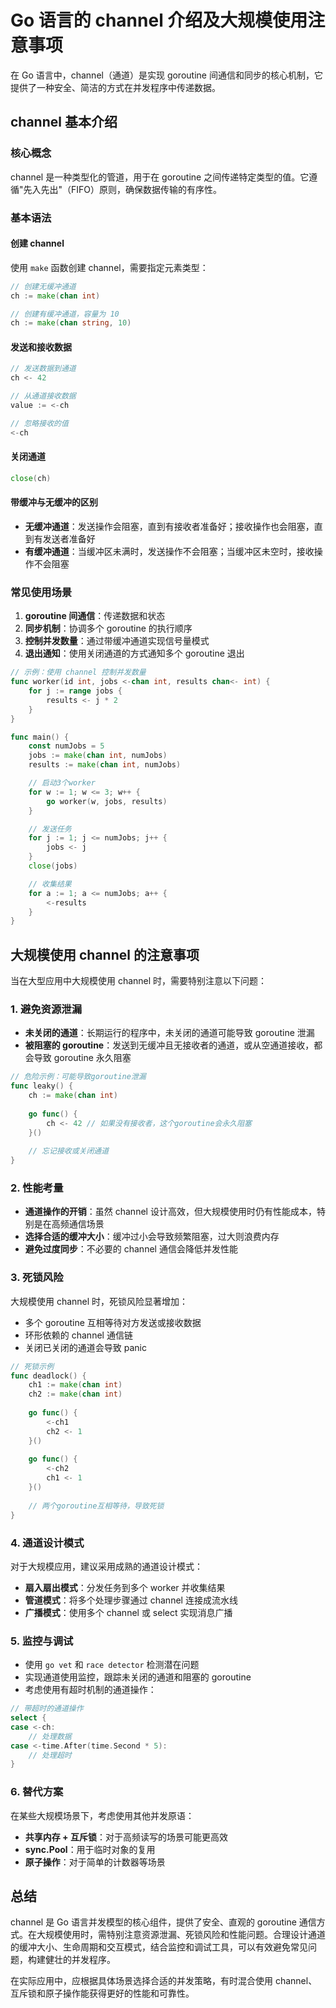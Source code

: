 # Go 语言的 channel 介绍及大规模使用注意事项

在 Go 语言中，channel（通道）是实现 goroutine 间通信和同步的核心机制，它提供了一种安全、简洁的方式在并发程序中传递数据。

## channel 基本介绍

### 核心概念
channel 是一种类型化的管道，用于在 goroutine 之间传递特定类型的值。它遵循"先入先出"（FIFO）原则，确保数据传输的有序性。

### 基本语法

#### 创建 channel
使用 `make` 函数创建 channel，需要指定元素类型：
```go
// 创建无缓冲通道
ch := make(chan int)

// 创建有缓冲通道，容量为 10
ch := make(chan string, 10)
```

#### 发送和接收数据
```go
// 发送数据到通道
ch <- 42

// 从通道接收数据
value := <-ch

// 忽略接收的值
<-ch
```

#### 关闭通道
```go
close(ch)
```

#### 带缓冲与无缓冲的区别
- **无缓冲通道**：发送操作会阻塞，直到有接收者准备好；接收操作也会阻塞，直到有发送者准备好
- **有缓冲通道**：当缓冲区未满时，发送操作不会阻塞；当缓冲区未空时，接收操作不会阻塞

### 常见使用场景

1. **goroutine 间通信**：传递数据和状态
2. **同步机制**：协调多个 goroutine 的执行顺序
3. **控制并发数量**：通过带缓冲通道实现信号量模式
4. **退出通知**：使用关闭通道的方式通知多个 goroutine 退出

```go
// 示例：使用 channel 控制并发数量
func worker(id int, jobs <-chan int, results chan<- int) {
    for j := range jobs {
        results <- j * 2
    }
}

func main() {
    const numJobs = 5
    jobs := make(chan int, numJobs)
    results := make(chan int, numJobs)

    // 启动3个worker
    for w := 1; w <= 3; w++ {
        go worker(w, jobs, results)
    }

    // 发送任务
    for j := 1; j <= numJobs; j++ {
        jobs <- j
    }
    close(jobs)

    // 收集结果
    for a := 1; a <= numJobs; a++ {
        <-results
    }
}
```

## 大规模使用 channel 的注意事项

当在大型应用中大规模使用 channel 时，需要特别注意以下问题：

### 1. 避免资源泄漏

- **未关闭的通道**：长期运行的程序中，未关闭的通道可能导致 goroutine 泄漏
- **被阻塞的 goroutine**：发送到无缓冲且无接收者的通道，或从空通道接收，都会导致 goroutine 永久阻塞

```go
// 危险示例：可能导致goroutine泄漏
func leaky() {
    ch := make(chan int)
    
    go func() {
        ch <- 42 // 如果没有接收者，这个goroutine会永久阻塞
    }()
    
    // 忘记接收或关闭通道
}
```

### 2. 性能考量

- **通道操作的开销**：虽然 channel 设计高效，但大规模使用时仍有性能成本，特别是在高频通信场景
- **选择合适的缓冲大小**：缓冲过小会导致频繁阻塞，过大则浪费内存
- **避免过度同步**：不必要的 channel 通信会降低并发性能

### 3. 死锁风险

大规模使用 channel 时，死锁风险显著增加：

- 多个 goroutine 互相等待对方发送或接收数据
- 环形依赖的 channel 通信链
- 关闭已关闭的通道会导致 panic

```go
// 死锁示例
func deadlock() {
    ch1 := make(chan int)
    ch2 := make(chan int)
    
    go func() {
        <-ch1
        ch2 <- 1
    }()
    
    go func() {
        <-ch2
        ch1 <- 1
    }()
    
    // 两个goroutine互相等待，导致死锁
}
```

### 4. 通道设计模式

对于大规模应用，建议采用成熟的通道设计模式：

- **扇入扇出模式**：分发任务到多个 worker 并收集结果
- **管道模式**：将多个处理步骤通过 channel 连接成流水线
- **广播模式**：使用多个 channel 或 select 实现消息广播

### 5. 监控与调试

- 使用 `go vet` 和 `race detector` 检测潜在问题
- 实现通道使用监控，跟踪未关闭的通道和阻塞的 goroutine
- 考虑使用有超时机制的通道操作：

```go
// 带超时的通道操作
select {
case <-ch:
    // 处理数据
case <-time.After(time.Second * 5):
    // 处理超时
}
```

### 6. 替代方案

在某些大规模场景下，考虑使用其他并发原语：

- **共享内存 + 互斥锁**：对于高频读写的场景可能更高效
- **sync.Pool**：用于临时对象的复用
- **原子操作**：对于简单的计数器等场景

## 总结

channel 是 Go 语言并发模型的核心组件，提供了安全、直观的 goroutine 通信方式。在大规模使用时，需特别注意资源泄漏、死锁风险和性能问题。合理设计通道的缓冲大小、生命周期和交互模式，结合监控和调试工具，可以有效避免常见问题，构建健壮的并发程序。

在实际应用中，应根据具体场景选择合适的并发策略，有时混合使用 channel、互斥锁和原子操作能获得更好的性能和可靠性。